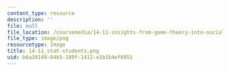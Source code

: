 ```yaml
---
content_type: resource
description: ''
file: null
file_location: /coursemedia/14-11-insights-from-game-theory-into-social-behavior-fall-2013/b6a3814964b5189f1412e1b1b4ef6951_14-11_stat-students.png
file_type: image/png
resourcetype: Image
title: 14-11_stat-students.png
uid: b6a38149-64b5-189f-1412-e1b1b4ef6951
---
```

